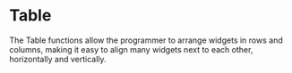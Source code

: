 # Table

The Table functions allow the programmer to arrange widgets in rows and columns, making it easy to align many widgets next to each other, horizontally and vertically.
